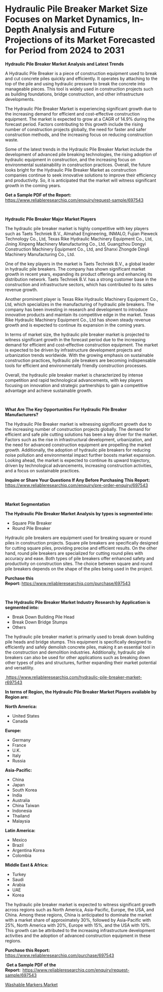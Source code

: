 <p><h1>Hydraulic Pile Breaker Market Size Focuses on Market Dynamics, In-Depth Analysis and Future Projections of its Market Forecasted for Period from 2024 to 2031</h1></p><p><strong>Hydraulic Pile Breaker Market Analysis and Latest Trends</strong></p>
<p><p>A Hydraulic Pile Breaker is a piece of construction equipment used to break and cut concrete piles quickly and efficiently. It operates by attaching to the top of the pile and using hydraulic pressure to break the concrete into manageable pieces. This tool is widely used in construction projects such as building foundations, bridge construction, and other infrastructure developments.</p><p>The Hydraulic Pile Breaker Market is experiencing significant growth due to the increasing demand for efficient and cost-effective construction equipment. The market is expected to grow at a CAGR of 14.9% during the forecast period. Factors contributing to this growth include the rising number of construction projects globally, the need for faster and safer construction methods, and the increasing focus on reducing construction waste.</p><p>Some of the latest trends in the Hydraulic Pile Breaker Market include the development of advanced pile breaking technologies, the rising adoption of hydraulic equipment in construction, and the increasing focus on environmental sustainability in construction practices. Overall, the future looks bright for the Hydraulic Pile Breaker Market as construction companies continue to seek innovative solutions to improve their efficiency and productivity.  So, it is anticipated that the market will witness significant growth in the coming years.</p></p>
<p><strong>Get a Sample PDF of the Report:&nbsp;</strong> <a href="https://www.reliableresearchiq.com/enquiry/request-sample/697543">https://www.reliableresearchiq.com/enquiry/request-sample/697543</a></p>
<p>&nbsp;</p>
<p><strong>Hydraulic Pile Breaker Major Market Players</strong></p>
<p><p>The hydraulic pile breaker market is highly competitive with key players such as Taets Techniek B.V., Almahad Engineering, INMALO, Fujian Pieweck Technology Co., Ltd, Texas Rike Hydraulic Machinery Equipment Co., Ltd, Jining Xinpeng Machinery Manufacturing Co., Ltd, Guangzhou Dongyi Construction Machinery Equipment Co., Ltd, and Shanxi Zhongde Dingli Machinery Manufacturing Co., Ltd. </p><p>One of the key players in the market is Taets Techniek B.V., a global leader in hydraulic pile breakers. The company has shown significant market growth in recent years, expanding its product offerings and enhancing its distribution network. Taets Techniek B.V. has a strong customer base in the construction and infrastructure sectors, which has contributed to its sales revenue growth.</p><p>Another prominent player is Texas Rike Hydraulic Machinery Equipment Co., Ltd, which specializes in the manufacturing of hydraulic pile breakers. The company has been investing in research and development to introduce innovative products and maintain its competitive edge in the market. Texas Rike Hydraulic Machinery Equipment Co., Ltd has shown steady revenue growth and is expected to continue its expansion in the coming years.</p><p>In terms of market size, the hydraulic pile breaker market is projected to witness significant growth in the forecast period due to the increasing demand for efficient and cost-effective construction equipment. The market is expected to be driven by infrastructure development projects and urbanization trends worldwide. With the growing emphasis on sustainable construction practices, hydraulic pile breakers are becoming indispensable tools for efficient and environmentally friendly construction processes. </p><p>Overall, the hydraulic pile breaker market is characterized by intense competition and rapid technological advancements, with key players focusing on innovation and strategic partnerships to gain a competitive advantage and achieve sustainable growth.</p></p>
<p>&nbsp;</p>
<p><strong>What Are The Key Opportunities For Hydraulic Pile Breaker Manufacturers?</strong></p>
<p><p>The Hydraulic Pile Breaker market is witnessing significant growth due to the increasing number of construction projects globally. The demand for efficient and safe pile cutting solutions has been a key driver for the market. Factors such as the rise in infrastructural development, urbanization, and the need for advanced construction equipment are propelling the market growth. Additionally, the adoption of hydraulic pile breakers for reducing noise pollution and environmental impact further boosts market expansion. Looking ahead, the market is expected to continue its upward trajectory, driven by technological advancements, increasing construction activities, and a focus on sustainable practices.</p></p>
<p><strong>Inquire or Share Your Questions If Any Before Purchasing This Report:</strong> <a href="https://www.reliableresearchiq.com/enquiry/pre-order-enquiry/697543">https://www.reliableresearchiq.com/enquiry/pre-order-enquiry/697543</a></p>
<p>&nbsp;</p>
<p><strong>Market Segmentation</strong></p>
<p><strong>The Hydraulic Pile Breaker Market Analysis by types is segmented into:</strong></p>
<p><ul><li>Square Pile Breaker</li><li>Round Pile Breaker</li></ul></p>
<p><p>Hydraulic pile breakers are equipment used for breaking square or round piles in construction projects. Square pile breakers are specifically designed for cutting square piles, providing precise and efficient results. On the other hand, round pile breakers are specialized for cutting round piles with accuracy and ease. Both types of pile breakers offer enhanced safety and productivity on construction sites. The choice between square and round pile breakers depends on the shape of the piles being used in the project.</p></p>
<p><strong>Purchase this Report:&nbsp;</strong><a href="https://www.reliableresearchiq.com/purchase/697543">https://www.reliableresearchiq.com/purchase/697543</a></p>
<p>&nbsp;</p>
<p><strong>The Hydraulic Pile Breaker Market Industry Research by Application is segmented into:</strong></p>
<p><ul><li>Break Down Building Pile Head</li><li>Break Down Bridge Stumps</li><li>Others</li></ul></p>
<p><p>The hydraulic pile breaker market is primarily used to break down building pile heads and bridge stumps. This equipment is specifically designed to efficiently and safely demolish concrete piles, making it an essential tool in the construction and demolition industries. Additionally, hydraulic pile breakers can also be used for other applications such as breaking down other types of piles and structures, further expanding their market potential and versatility.</p></p>
<p><a href="https://www.reliableresearchiq.com/hydraulic-pile-breaker-market-r697543">&nbsp;https://www.reliableresearchiq.com/hydraulic-pile-breaker-market-r697543</a></p>
<p><strong>In terms of Region, the Hydraulic Pile Breaker Market Players available by Region are:</strong></p>
<p>
    <p> <strong> North America: </strong>
        <ul>
            <li>United States</li>
            <li>Canada</li>
        </ul>
        </p> 
    <p> <strong> Europe: </strong>
        <ul>
            <li>Germany</li>
            <li>France</li>
            <li>U.K.</li>
            <li>Italy</li>
            <li>Russia</li>
        </ul>
        </p> 
    <p> <strong> Asia-Pacific: </strong>
        <ul>
            <li>China</li>
            <li>Japan</li>
            <li>South Korea</li>
            <li>India</li>
            <li>Australia</li>
            <li>China Taiwan</li>
            <li>Indonesia</li>
            <li>Thailand</li>
            <li>Malaysia</li>
        </ul>
        </p> 
    <p> <strong> Latin America: </strong>
        <ul>
            <li>Mexico</li>
            <li>Brazil</li>
            <li>Argentina Korea</li>
            <li>Colombia</li>
        </ul>
        </p> 
    <p> <strong> Middle East & Africa: </strong>
        <ul>
            <li>Turkey</li>
            <li>Saudi</li>
            <li>Arabia</li>
            <li>UAE</li>
            <li>Korea</li>
        </ul>
    </p>
    </p>
<p><p>The hydraulic pile breaker market is expected to witness significant growth across regions such as North America, Asia-Pacific, Europe, the USA, and China. Among these regions, China is anticipated to dominate the market with a market share of approximately 30%, followed by Asia-Pacific with 25%, North America with 20%, Europe with 15%, and the USA with 10%. This growth can be attributed to the increasing infrastructure development activities and the adoption of advanced construction equipment in these regions.</p></p>
<p><strong>Purchase this Report: </strong><a href="https://www.reliableresearchiq.com/purchase/697543">https://www.reliableresearchiq.com/purchase/697543</a></p>
<p>&nbsp;<strong>Get a Sample PDF of the Report:&nbsp;&nbsp;</strong><a href="https://www.reliableresearchiq.com/enquiry/request-sample/697543">https://www.reliableresearchiq.com/enquiry/request-sample/697543</a></p>
<p><strong></strong></p>
<p><p><a href="https://view.publitas.com/reportprime-1/washable-markers-market-research-report-includes-analysis-on-market-size-share-and-growth-rate-at-6-1-cagr-forecasted-from-2024-to-2031/">Washable Markers Market</a></p></p>